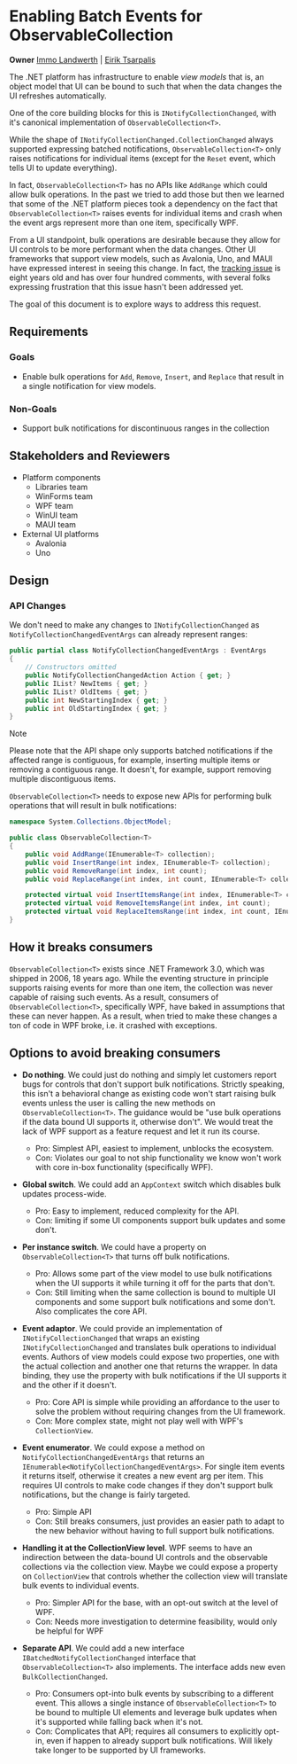 # Enabling Batch Events for ObservableCollection

**Owner** [Immo Landwerth](https://github.com/terrajobst) | [Eirik Tsarpalis](https://github.com/eiriktsarpalis)

The .NET platform has infrastructure to enable *view models* that is, an object
model that UI can be bound to such that when the data changes the UI refreshes
automatically.

One of the core building blocks for this is `INotifyCollectionChanged`, with
it's canonical implementation of `ObservableCollection<T>`.

While the shape of `INotifyCollectionChanged.CollectionChanged` always supported
expressing batched notifications, `ObservableCollection<T>` only raises
notifications for individual items (except for the `Reset` event, which tells UI
to update everything).

In fact, `ObservableCollection<T>` has no APIs like `AddRange` which could allow
bulk operations. In the past we tried to add those but then we learned that some
of the .NET platform pieces took a dependency on the fact that
`ObservableCollection<T>` raises events for individual items and crash when the
event args represent more than one item, specifically WPF.

From a UI standpoint, bulk operations are desirable because they allow for UI
controls to be more performant when the data changes. Other UI frameworks that
support view models, such as Avalonia, Uno, and MAUI have expressed interest in
seeing this change. In fact, the [tracking issue][issue] is eight years old and
has over four hundred comments, with several folks expressing frustration that
this issue hasn't been addressed yet.

The goal of this document is to explore ways to address this request.

## Requirements

### Goals

* Enable bulk operations for `Add`, `Remove`, `Insert`, and `Replace` that
  result in a single notification for view models.

### Non-Goals

* Support bulk notifications for discontinuous ranges in the collection

## Stakeholders and Reviewers

* Platform components
    - Libraries team
    - WinForms team
    - WPF team
    - WinUI team
    - MAUI team
* External UI platforms
    - Avalonia
    - Uno

## Design

### API Changes

We don't need to make any changes to `INotifyCollectionChanged` as
`NotifyCollectionChangedEventArgs` can already represent ranges:

```C#
public partial class NotifyCollectionChangedEventArgs : EventArgs
{
    // Constructors omitted
    public NotifyCollectionChangedAction Action { get; }
    public IList? NewItems { get; }
    public IList? OldItems { get; }
    public int NewStartingIndex { get; }
    public int OldStartingIndex { get; }
}
```

> [!NOTE]
> Please note that the API shape only supports batched notifications if the
> affected range is contiguous, for example, inserting multiple items or
> removing a contiguous range. It doesn't, for example, support removing
> multiple discontiguous items.

`ObservableCollection<T>` needs to expose new APIs for performing bulk
operations that will result in bulk notifications:

```C#
namespace System.Collections.ObjectModel;

public class ObservableCollection<T>
{
    public void AddRange(IEnumerable<T> collection);
    public void InsertRange(int index, IEnumerable<T> collection);
    public void RemoveRange(int index, int count);
    public void ReplaceRange(int index, int count, IEnumerable<T> collection);

    protected virtual void InsertItemsRange(int index, IEnumerable<T> collection);
    protected virtual void RemoveItemsRange(int index, int count);
    protected virtual void ReplaceItemsRange(int index, int count, IEnumerable<T> collection);
}
```

## How it breaks consumers

`ObservableCollection<T>` exists since .NET Framework 3.0, which was shipped in
2006, 18 years ago. While the eventing structure in principle supports raising
events for more than one item, the collection was never capable of raising such
events. As a result, consumers of `ObservableCollection<T>`, specifically WPF,
have baked in assumptions that these can never happen. As a result, when tried
to make these changes a ton of code in WPF broke, i.e. it crashed with
exceptions.

## Options to avoid breaking consumers

* **Do nothing**. We could just do nothing and simply let customers report bugs
  for controls that don't support bulk notifications. Strictly speaking, this
  isn't a behavioral change as existing code won't start raising bulk events
  unless the user is calling the new methods on `ObservableCollection<T>`. The
  guidance would be "use bulk operations if the data bound UI supports it,
  otherwise don't". We would treat the lack of WPF support as a feature request
  and let it run its course.
  - Pro: Simplest API, easiest to implement, unblocks the ecosystem.
  - Con: Violates our goal to not ship functionality we know won't work with
    core in-box functionality (specifically WPF).

* **Global switch**. We could add an `AppContext` switch which disables bulk
  updates process-wide.
  - Pro: Easy to implement, reduced complexity for the API.
  - Con: limiting if some UI components support bulk updates and some don't.

* **Per instance switch**. We could have a property on `ObservableCollection<T>`
  that turns off bulk notifications.
  - Pro: Allows some part of the view model to use bulk notifications when the
    UI supports it while turning it off for the parts that don't.
  - Con: Still limiting when the same collection is bound to multiple UI
    components and some support bulk notifications and some don't. Also
    complicates the core API.

* **Event adaptor**. We could provide an implementation of
  `INotifyCollectionChanged` that wraps an existing `INotifyCollectionChanged`
  and translates bulk operations to individual events. Authors of view models
  could expose two properties, one with the actual collection and another one
  that returns the wrapper. In data binding, they use the property with bulk
  notifications if the UI supports it and the other if it doesn't.
  - Pro: Core API is simple while providing an affordance to the user to solve
    the problem without requiring changes from the UI framework.
  - Con: More complex state, might not play well with WPF's `CollectionView`.

* **Event enumerator**. We could expose a method on
  `NotifyCollectionChangedEventArgs` that returns an
  `IEnumerable<NotifyCollectionChangedEventArgs>`. For single item events it
  returns itself, otherwise it creates a new event arg per item. This requires
  UI controls to make code changes if they don't support bulk notifications, but
  the change is fairly targeted.
  - Pro: Simple API
  - Con: Still breaks consumers, just provides an easier path to adapt to the
    new behavior without having to full support bulk notifications.

* **Handling it at the CollectionView level**. WPF seems to have an indirection
  between the data-bound UI controls and the observable collections via the
  collection view. Maybe we could expose a property on `CollectionView` that
  controls whether the collection view will translate bulk events to individual
  events.
  - Pro: Simpler API for the base, with an opt-out switch at the level of WPF.
  - Con: Needs more investigation to determine feasibility, would only be helpful for WPF

* **Separate API**. We could add a new interface
  `IBatchedNotifyCollectionChanged` interface that `ObservableCollection<T>`
  also implements. The interface adds new even `BulkCollectionChanged`.
  - Pro: Consumers opt-into bulk events by subscribing to a different event.
    This allows a single instance of `ObservableCollection<T>` to be bound to
    multiple UI elements and leverage bulk updates when it's supported while
    falling back when it's not.
  - Con: Complicates that API; requires all consumers to explicitly opt-in, even
    if happen to already support bulk notifications. Will likely take longer to
    be supported by UI frameworks.

[issue]: https://github.com/dotnet/runtime/issues/18087